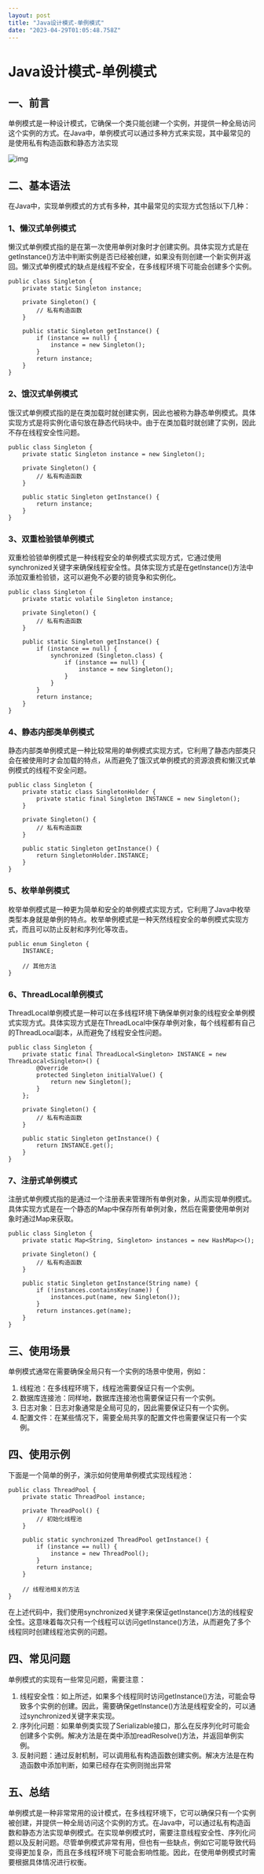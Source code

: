 ```yaml
---
layout: post
title: "Java设计模式-单例模式"
date: "2023-04-29T01:05:48.758Z"
---
```

Java设计模式-单例模式
=============

一、前言
----

单例模式是一种设计模式，它确保一个类只能创建一个实例，并提供一种全局访问这个实例的方式。在Java中，单例模式可以通过多种方式来实现，其中最常见的是使用私有构造函数和静态方法实现

![img](https://md-blog-img.oss-cn-hangzhou.aliyuncs.com/2023/03/09/20230309235448.png)

二、基本语法
------

在Java中，实现单例模式的方式有多种，其中最常见的实现方式包括以下几种：

### 1、懒汉式单例模式

懒汉式单例模式指的是在第一次使用单例对象时才创建实例。具体实现方式是在getInstance()方法中判断实例是否已经被创建，如果没有则创建一个新实例并返回。懒汉式单例模式的缺点是线程不安全，在多线程环境下可能会创建多个实例。

    public class Singleton {
        private static Singleton instance;
        
        private Singleton() {
            // 私有构造函数
        }
        
        public static Singleton getInstance() {
            if (instance == null) {
                instance = new Singleton();
            }
            return instance;
        }
    }
    

### 2、饿汉式单例模式

饿汉式单例模式指的是在类加载时就创建实例，因此也被称为静态单例模式。具体实现方式是将实例化语句放在静态代码块中。由于在类加载时就创建了实例，因此不存在线程安全性问题。

    public class Singleton {
        private static Singleton instance = new Singleton();
        
        private Singleton() {
            // 私有构造函数
        }
        
        public static Singleton getInstance() {
            return instance;
        }
    }
    

### 3、双重检验锁单例模式

双重检验锁单例模式是一种线程安全的单例模式实现方式，它通过使用synchronized关键字来确保线程安全性。具体实现方式是在getInstance()方法中添加双重检验锁，这可以避免不必要的锁竞争和实例化。

    public class Singleton {
        private static volatile Singleton instance;
        
        private Singleton() {
            // 私有构造函数
        }
        
        public static Singleton getInstance() {
            if (instance == null) {
                synchronized (Singleton.class) {
                    if (instance == null) {
                        instance = new Singleton();
                    }
                }
            }
            return instance;
        }
    }
    

### 4、静态内部类单例模式

静态内部类单例模式是一种比较常用的单例模式实现方式，它利用了静态内部类只会在被使用时才会加载的特点，从而避免了饿汉式单例模式的资源浪费和懒汉式单例模式的线程不安全问题。

    public class Singleton {
        private static class SingletonHolder {
            private static final Singleton INSTANCE = new Singleton();
        }
        
        private Singleton() {
            // 私有构造函数
        }
        
        public static Singleton getInstance() {
            return SingletonHolder.INSTANCE;
        }
    }
    

### 5、枚举单例模式

枚举单例模式是一种更为简单和安全的单例模式实现方式，它利用了Java中枚举类型本身就是单例的特点。枚举单例模式是一种天然线程安全的单例模式实现方式，而且可以防止反射和序列化等攻击。

    public enum Singleton {
        INSTANCE;
        
        // 其他方法
    }
    

### 6、ThreadLocal单例模式

ThreadLocal单例模式是一种可以在多线程环境下确保单例对象的线程安全单例模式实现方式。具体实现方式是在ThreadLocal中保存单例对象，每个线程都有自己的ThreadLocal副本，从而避免了线程安全性问题。

    public class Singleton {
        private static final ThreadLocal<Singleton> INSTANCE = new ThreadLocal<Singleton>() {
            @Override
            protected Singleton initialValue() {
                return new Singleton();
            }
        };
        
        private Singleton() {
            // 私有构造函数
        }
        
        public static Singleton getInstance() {
            return INSTANCE.get();
        }
    }
    

### 7、注册式单例模式

注册式单例模式指的是通过一个注册表来管理所有单例对象，从而实现单例模式。具体实现方式是在一个静态的Map中保存所有单例对象，然后在需要使用单例对象时通过Map来获取。

    public class Singleton {
        private static Map<String, Singleton> instances = new HashMap<>();
        
        private Singleton() {
            // 私有构造函数
        }
        
        public static Singleton getInstance(String name) {
            if (!instances.containsKey(name)) {
                instances.put(name, new Singleton());
            }
            return instances.get(name);
        }
    }
    

三、使用场景
------

单例模式通常在需要确保全局只有一个实例的场景中使用，例如：

1.  线程池：在多线程环境下，线程池需要保证只有一个实例。
2.  数据库连接池：同样地，数据库连接池也需要保证只有一个实例。
3.  日志对象：日志对象通常是全局可见的，因此需要保证只有一个实例。
4.  配置文件：在某些情况下，需要全局共享的配置文件也需要保证只有一个实例。

四、使用示例
------

下面是一个简单的例子，演示如何使用单例模式实现线程池：

    public class ThreadPool {
        private static ThreadPool instance;
        
        private ThreadPool() {
            // 初始化线程池
        }
        
        public static synchronized ThreadPool getInstance() {
            if (instance == null) {
                instance = new ThreadPool();
            }
            return instance;
        }
        
        // 线程池相关的方法
    }
    

在上述代码中，我们使用synchronized关键字来保证getInstance()方法的线程安全性。这意味着每次只有一个线程可以访问getInstance()方法，从而避免了多个线程同时创建线程池实例的问题。

四、常见问题
------

单例模式的实现有一些常见问题，需要注意：

1.  线程安全性：如上所述，如果多个线程同时访问getInstance()方法，可能会导致多个实例的创建。因此，需要确保getInstance()方法是线程安全的，可以通过synchronized关键字来实现。
2.  序列化问题：如果单例类实现了Serializable接口，那么在反序列化时可能会创建多个实例。解决方法是在类中添加readResolve()方法，并返回单例实例。
3.  反射问题：通过反射机制，可以调用私有构造函数创建实例。解决方法是在构造函数中添加判断，如果已经存在实例则抛出异常

五、总结
----

单例模式是一种非常常用的设计模式，在多线程环境下，它可以确保只有一个实例被创建，并提供一种全局访问这个实例的方式。在Java中，可以通过私有构造函数和静态方法实现单例模式。在实现单例模式时，需要注意线程安全性、序列化问题以及反射问题。尽管单例模式非常有用，但也有一些缺点，例如它可能导致代码变得更加复杂，而且在多线程环境下可能会影响性能。因此，在使用单例模式时需要根据具体情况进行权衡。